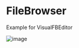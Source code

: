 # FileBrowser
Example for VisualFBEditor

![image](https://github.com/chunmingwang/FileBrowser/assets/35757455/47ed9c1a-f2ca-414f-8b1d-860004a45999)
